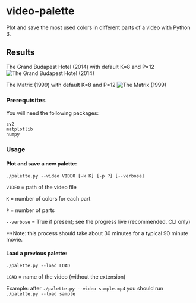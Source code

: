 # video-palette
Plot and save the most used colors in different parts of a video with Python 3.

## Results

The Grand Budapest Hotel (2014) with default K=8 and P=12
![The Grand Budapest Hotel (2014)](https://i.imgur.com/boXLFsC.png)

The Matrix (1999) with default K=8 and P=12
![The Matrix (1999)](https://i.imgur.com/khgrEnl.png)

### Prerequisites

You will need the following packages:

```
cv2
matplotlib
numpy
```
### Usage

#### Plot and save a new palette:
``` ./palette.py --video VIDEO [-k K] [-p P] [--verbose] ```

```VIDEO``` = path of the video file

```K``` = number of colors for each part

```P``` = number of parts

```--verbose``` = True if present; see the progress live (recommended, CLI only)

**Note: this process should take about 30 minutes for a typical 90 minute movie.



#### Load a previous palette:
``` ./palette.py --load LOAD ```

```LOAD``` = name of the video (without the extension)

Example: after ``` ./palette.py --video sample.mp4 ``` you should run ```./palette.py --load sample ```


